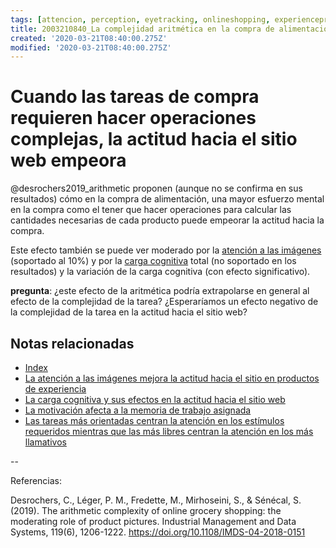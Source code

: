 ```yaml
---
tags: [attencion, perception, eyetracking, onlineshopping, experienceproducts, cognitiveload, grocery, Notebooks/attention, Notebooks/perception]
title: 2003210840_La complejidad aritmética en la compra de alimentación en sitios online
created: '2020-03-21T08:40:00.275Z'
modified: '2020-03-21T08:40:00.275Z'
---
```


# Cuando las tareas de compra requieren hacer operaciones complejas, la actitud hacia el sitio web empeora

@desrochers2019_arithmetic proponen (aunque no se confirma en sus resultados) cómo en la compra de alimentación, una mayor esfuerzo mental en la compra como el tener que hacer operaciones para calcular las cantidades necesarias de cada producto puede empeorar la actitud hacia la compra.

Este efecto también se puede ver moderado por la [atención a las imágenes](2003210809_atencionfotos_productosexperiencia.md) (soportado al 10%) y por la [carga cognitiva](2003210840_medicion_efectos_cargacognitiva.md) total (no soportado en los resultados) y la variación de la carga cognitiva (con efecto significativo).

**pregunta**: ¿este efecto de la aritmética podría extrapolarse en general al efecto de la complejidad de la tarea? ¿Esperaríamos un efecto negativo de la complejidad de la tarea en la actitud hacia el sitio web?

## Notas relacionadas

- [Index](_2003101705_index.md)
- [La atención a las imágenes mejora la actitud hacia el sitio en productos de experiencia](2003210809_atencionfotos_productosexperiencia.md)
- [La carga cognitiva y sus efectos en la actitud hacia el sitio web](2003210840_medicion_efectos_cargacognitiva.md)
- [La motivación afecta a la memoria de trabajo asignada](2003101738_motivacion_memoriatrabajo.md)
- [Las tareas más orientadas centran la atención en los estímulos requeridos mientras que las más libres centran la atención en los más llamativos](2003220949_eyetracking_measures_differ_bytask.md)

--

Referencias:

Desrochers, C., Léger, P. M., Fredette, M., Mirhoseini, S., & Sénécal, S. (2019). The arithmetic complexity of online grocery shopping: the moderating role of product pictures. Industrial Management and Data Systems, 119(6), 1206-1222. https://doi.org/10.1108/IMDS-04-2018-0151
